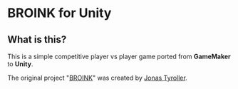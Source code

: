 # BROINK for Unity

## What is this?
This is a simple competitive player vs player game ported from **GameMaker** to **Unity**.

The original project "[BROINK](https://github.com/LooveToLoose/BROINK)" was created by [Jonas Tyroller](https://www.youtube.com/@JonasTyroller).
